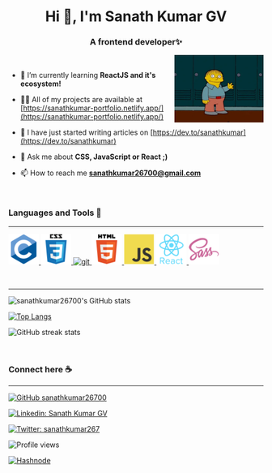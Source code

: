 <h1 align="center">Hi 🌻, I'm Sanath Kumar GV</h1>
<h3 align="center">A frontend developer✨</h3>
<img align="right" src="https://github.com/sanathkumar26700/sanathkumar26700/blob/main/giphy.webp" width ="35%" height="35%">
<br>


- 🌱 I’m currently learning **ReactJS and it's ecosystem!**

- 👨‍💻 All of my projects are available at [https://sanathkumar-portfolio.netlify.app/](https://sanathkumar-portfolio.netlify.app/)

- 📝 I have just started writing articles on [https://dev.to/sanathkumar](https://dev.to/sanathkumar)

- 💬 Ask me about **CSS, JavaScript or React ;)**

- 📫 How to reach me **sanathkumar26700@gmail.com**
<br>
<h3 fontSize = "larger" align="left">Languages and Tools 🤖</h3>
<hr>
<p align="left"> <a href="https://www.cprogramming.com/" target="_blank"> <img  src="https://raw.githubusercontent.com/devicons/devicon/master/icons/c/c-original.svg" alt="c" width="60" height="60"  /> </a> 
<a href="https://www.w3schools.com/css/" target="_blank"> <img src="https://raw.githubusercontent.com/devicons/devicon/master/icons/css3/css3-original-wordmark.svg" alt="css3" width="60" height="60"/>
  </a> <a href="https://git-scm.com/" target="_blank"> <img src="https://www.vectorlogo.zone/logos/git-scm/git-scm-icon.svg" alt="git"width="60" height="60"/> 
  </a> <a href="https://www.w3.org/html/" target="_blank"> <img src="https://raw.githubusercontent.com/devicons/devicon/master/icons/html5/html5-original-wordmark.svg" alt="html5"width="60" height="60"/>
  </a> <a href="https://developer.mozilla.org/en-US/docs/Web/JavaScript" target="_blank"> <img src="https://raw.githubusercontent.com/devicons/devicon/master/icons/javascript/javascript-original.svg" alt="javascript" width="60" height="60"/> </a>
  <a href="https://reactjs.org/" target="_blank"> <img src="https://raw.githubusercontent.com/devicons/devicon/master/icons/react/react-original-wordmark.svg" alt="react" width="60" height="60"/> </a>
  <a href="https://sass-lang.com" target="_blank"> <img src="https://raw.githubusercontent.com/devicons/devicon/master/icons/sass/sass-original.svg" alt="sass" width="60" height="60"/> </a> </p>
<br>
<hr>

![sanathkumar26700's GitHub stats](https://github-readme-stats.vercel.app/api?username=sanathkumar26700&theme=great-gatsby&show_icons=true)  

[![Top Langs](https://github-readme-stats.vercel.app/api/top-langs/?username=sanathkumar26700&theme=great-gatsby&show_icons=true)](https://github.com/anuraghazra/github-readme-stats)

![GitHub streak stats](https://github-readme-streak-stats.herokuapp.com/?user=sanathkumar26700&theme=great-gatsby&show_icons=true)  
 
<br>
<h3 fontSize = "larger" align="left">Connect here ☕</h3>
<hr>

[![GitHub sanathkumar26700](https://img.shields.io/github/followers/sanathkumar26700?label=follow&style=social)](https://github.com/sanathkumar26700)

[![Linkedin: Sanath Kumar GV ](https://img.shields.io/badge/-Sanath%20Kumar%20GV-blue?style=flat-square&logo=Linkedin&logoColor=white&link=https://www.linkedin.com/in/sanath-kumar-g-v-317206193)](https://www.linkedin.com/in/sanath-kumar-g-v-317206193)

[![Twitter: sanathkumar267](https://img.shields.io/twitter/follow/sanathkumar267?style=social)](https://twitter.com/sanathkumar267)


![Profile views](https://gpvc.arturio.dev/sanathkumar26700) 

[![Hashnode](https://img.shields.io/badge/-@SanathKumar267-white?style=flat-square&labelColor=blue&logo=Hashnode&link=@SanathKumar267)](https://hashnode.com/@SanathKumar267)


<br>
